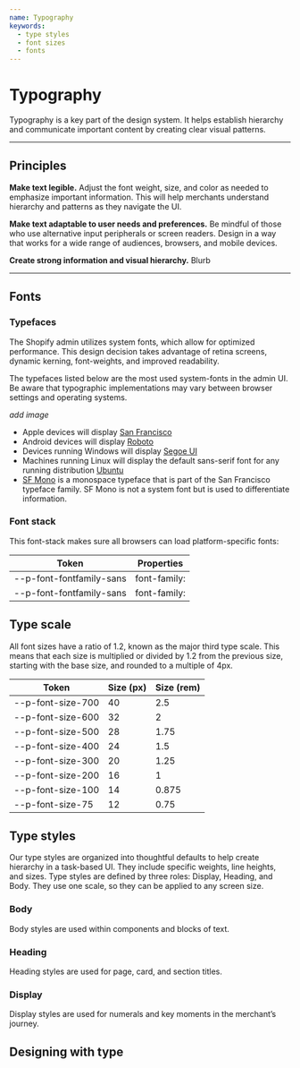 ```yaml
---
name: Typography
keywords:
  - type styles
  - font sizes
  - fonts
---
```


# Typography

Typography is a key part of the design system. It helps establish hierarchy and communicate important content by creating clear visual patterns.

---

## Principles

**Make text legible.** Adjust the font weight, size, and color as needed to emphasize important information. This will help merchants understand hierarchy and patterns as they navigate the UI.

**Make text adaptable to user needs and preferences.** Be mindful of those who use alternative input peripherals or screen readers. Design in a way that works for a wide range of audiences, browsers, and mobile devices.

**Create strong information and visual hierarchy.** Blurb

---

## Fonts

### Typefaces

The Shopify admin utilizes system fonts, which allow for optimized performance. This design decision takes advantage of retina screens, dynamic kerning, font-weights, and improved readability.

The typefaces listed below are the most used system-fonts in the admin UI. Be aware that typographic implementations may vary between browser settings and operating systems.

_add image_

- Apple devices will display [San Francisco](https://devimages-cdn.apple.com/design/resources/download/SF-Pro.dmg)
- Android devices will display [Roboto](https://fonts.google.com/specimen/Roboto)
- Devices running Windows will display [Segoe UI](https://developer.microsoft.com/en-us/fabric#/resources)
- Machines running Linux will display the default sans-serif font for any running distribution [Ubuntu](https://design.ubuntu.com/font/)
- [SF Mono](https://devimages-cdn.apple.com/design/resources/download/SF-Mono.dmg) is a monospace typeface that is part of the San Francisco typeface family. SF Mono is not a system font but is used to differentiate information.

### Font stack

This font-stack makes sure all browsers can load platform-specific fonts:

| Token                    | Properties   |
| ------------------------ | ------------ |
| --p-font-fontfamily-sans | font-family: |
| --p-font-fontfamily-sans | font-family: |

## Type scale

All font sizes have a ratio of 1.2, known as the major third type scale. This means that each size is multiplied or divided by 1.2 from the previous size, starting with the base size, and rounded to a multiple of 4px.

| Token             | Size (px) | Size (rem) |
| ----------------- | --------- | ---------- |
| --p-font-size-700 | 40        | 2.5        |
| --p-font-size-600 | 32        | 2          |
| --p-font-size-500 | 28        | 1.75       |
| --p-font-size-400 | 24        | 1.5        |
| --p-font-size-300 | 20        | 1.25       |
| --p-font-size-200 | 16        | 1          |
| --p-font-size-100 | 14        | 0.875      |
| --p-font-size-75  | 12        | 0.75       |

## Type styles

Our type styles are organized into thoughtful defaults to help create hierarchy in a task-based UI. They include specific weights, line heights, and sizes. Type styles are defined by three roles: Display, Heading, and Body. They use one scale, so they can be applied to any screen size.

### Body

Body styles are used within components and blocks of text.

### Heading

Heading styles are used for page, card, and section titles.

### Display

Display styles are used for numerals and key moments in the merchant’s journey.

## Designing with type
